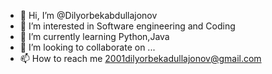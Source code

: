 - 👋 Hi, I’m @Dilyorbekabdullajonov
- 👀 I’m interested in Software engineering and Coding
- 🌱 I’m currently learning Python,Java
- 💞️ I’m looking to collaborate on ...
- 📫 How to reach me 2001dilyorbekadullajonov@gmail.com

<!---
Dilyorbekabdullajonov/Dilyorbekabdullajonov is a ✨ special ✨ repository because its `README.md` (this file) appears on your GitHub profile.
You can click the Preview link to take a look at your changes.
--->

